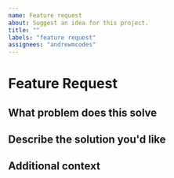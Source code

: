 ```yaml
---
name: Feature request
about: Suggest an idea for this project.
title: ""
labels: "feature request"
assignees: "andrewmcodes"
---
```


# Feature Request

## What problem does this solve

<!-- Is your feature request related to a problem? Please describe. Ex. I'm always frustrated when [...] -->

## Describe the solution you'd like

<!-- A clear and concise description of what you want to happen. -->

## Additional context

<!-- Add any other context or screenshots about the feature request here. Also include alternate solutions you've considered if applicable. -->
